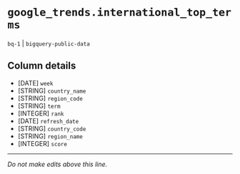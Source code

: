 # `google_trends.international_top_terms`
`bq-1` | `bigquery-public-data`

## Column details
* [DATE]      `week`
* [STRING]    `country_name`
* [STRING]    `region_code`
* [STRING]    `term`
* [INTEGER]   `rank`
* [DATE]      `refresh_date`
* [STRING]    `country_code`
* [STRING]    `region_name`
* [INTEGER]   `score`

-------------------------------------------------------------------------------
*Do not make edits above this line.*
